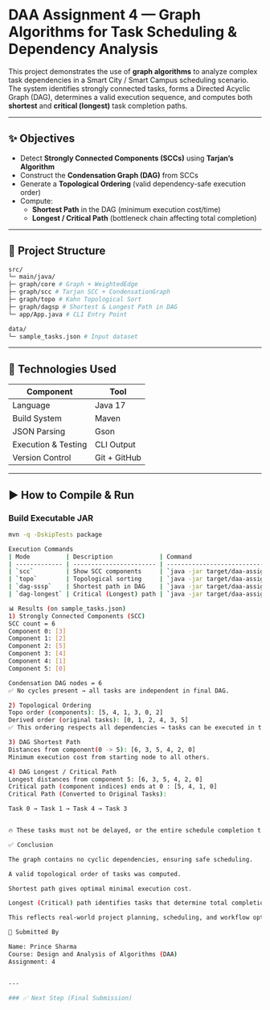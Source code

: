 # DAA Assignment 4 — Graph Algorithms for Task Scheduling & Dependency Analysis

This project demonstrates the use of **graph algorithms** to analyze complex task dependencies in a Smart City / Smart Campus scheduling scenario.  
The system identifies strongly connected tasks, forms a Directed Acyclic Graph (DAG), determines a valid execution sequence, and computes both **shortest** and **critical (longest)** task completion paths.

---

## ✨ Objectives

- Detect **Strongly Connected Components (SCCs)** using **Tarjan’s Algorithm**
- Construct the **Condensation Graph (DAG)** from SCCs
- Generate a **Topological Ordering** (valid dependency-safe execution order)
- Compute:
    - **Shortest Path** in the DAG (minimum execution cost/time)
    - **Longest / Critical Path** (bottleneck chain affecting total completion)

---

## 📂 Project Structure
```bash
src/
└─ main/java/
├─ graph/core # Graph + WeightedEdge
├─ graph/scc # Tarjan SCC + CondensationGraph
├─ graph/topo # Kahn Topological Sort
├─ graph/dagsp # Shortest & Longest Path in DAG
└─ app/App.java # CLI Entry Point

data/
└─ sample_tasks.json # Input dataset

```
---

## 🔧 Technologies Used

| Component | Tool |
|----------|------|
| Language | Java 17 |
| Build System | Maven |
| JSON Parsing | Gson |
| Execution & Testing | CLI Output |
| Version Control | Git + GitHub |

---

## ▶️ How to Compile & Run

### **Build Executable JAR**
```bash
mvn -q -DskipTests package

Execution Commands
| Mode          | Description             | Command                                                                        |
| ------------- | ----------------------- | ------------------------------------------------------------------------------ |
| `scc`         | Show SCC components     | `java -jar target/daa-assignment-4-all.jar scc data/sample_tasks.json`         |
| `topo`        | Topological sorting     | `java -jar target/daa-assignment-4-all.jar topo data/sample_tasks.json`        |
| `dag-sssp`    | Shortest path in DAG    | `java -jar target/daa-assignment-4-all.jar dag-sssp data/sample_tasks.json`    |
| `dag-longest` | Critical (Longest) path | `java -jar target/daa-assignment-4-all.jar dag-longest data/sample_tasks.json` |

📊 Results (on sample_tasks.json)
1) Strongly Connected Components (SCC)
SCC count = 6
Component 0: [3]
Component 1: [2]
Component 2: [5]
Component 3: [4]
Component 4: [1]
Component 5: [0]

Condensation DAG nodes = 6
✅ No cycles present → all tasks are independent in final DAG.

2) Topological Ordering
Topo order (components): [5, 4, 1, 3, 0, 2]
Derived order (original tasks): [0, 1, 2, 4, 3, 5]
✅ This ordering respects all dependencies → tasks can be executed in this sequence safely.

3) DAG Shortest Path
Distances from component(0 -> 5): [6, 3, 5, 4, 2, 0]
Minimum execution cost from starting node to all others.

4) DAG Longest / Critical Path
Longest distances from component 5: [6, 3, 5, 4, 2, 0]
Critical path (component indices) ends at 0 : [5, 4, 1, 0]
Critical Path (Converted to Original Tasks):

Task 0 → Task 1 → Task 4 → Task 3


🔥 These tasks must not be delayed, or the entire schedule completion time will increase.

✅ Conclusion

The graph contains no cyclic dependencies, ensuring safe scheduling.

A valid topological order of tasks was computed.

Shortest path gives optimal minimal execution cost.

Longest (Critical) path identifies tasks that determine total completion time.

This reflects real-world project planning, scheduling, and workflow optimization.

🏁 Submitted By

Name: Prince Sharma
Course: Design and Analysis of Algorithms (DAA)
Assignment: 4


---

### ✅ Next Step (Final Submission)


